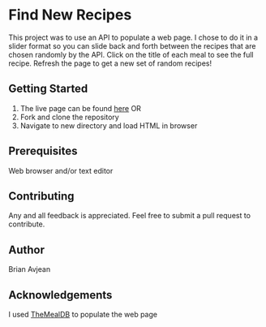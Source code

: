 # Find New Recipes

This project was to use an API to populate a web page. I chose to do it in a slider format so you can slide back and forth between the recipes that are chosen randomly by the API. Click on the title of each meal to see the full recipe. Refresh the page to get a new set of random recipes!

## Getting Started

1. The live page can be found [here](https://bavjean.github.io/ui-pattern-project/lib/) OR
2. Fork and clone the repository
3. Navigate to new directory and load HTML in browser

## Prerequisites

Web browser and/or text editor


## Contributing

Any and all feedback is appreciated. Feel free to submit a pull request to contribute.

## Author

Brian Avjean

## Acknowledgements

I used [TheMealDB](https://www.themealdb.com/api.php) to populate the web page
